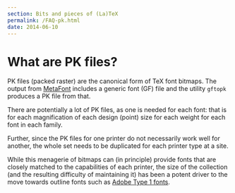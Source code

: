 ```yaml
---
section: Bits and pieces of (La)TeX
permalink: /FAQ-pk.html
date: 2014-06-10
---
```


# What are PK files?

PK files (packed raster) are the canonical form of TeX font
bitmaps.  The output from [MetaFont](FAQ-useMF.md) includes a generic
font (GF) file and the utility `gftopk` produces a
PK file from that.

There are potentially a lot of PK files, as one
is needed for each font: that is for each magnification of each
design (point) size for each weight for each font in each family.

Further, since the PK files for one printer do not necessarily
work well for another, the whole set needs to be duplicated for each
printer type at a site.

While this menagerie of bitmaps can (in principle) provide fonts that
are closely matched to the capabilities of each printer, the size of
the collection (and the resulting difficulty of maintaining it) has
been a potent driver to the move towards outline fonts such as
[Adobe Type 1 fonts](FAQ-adobetypen.md).

